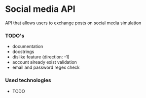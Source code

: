 # Social media API
API that allows users to exchange posts on
social media simulation

### TODO's
- documentation
- docstrings
- dislike feature (direction: -1)
- account already exist validation
- email and password regex check

### Used technologies
- TODO